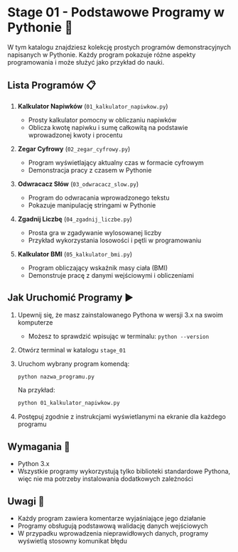 # Stage 01 - Podstawowe Programy w Pythonie 🐍

W tym katalogu znajdziesz kolekcję prostych programów demonstracyjnych napisanych w Pythonie. Każdy program pokazuje różne aspekty programowania i może służyć jako przykład do nauki.

## Lista Programów 📋

1. **Kalkulator Napiwków** (`01_kalkulator_napiwkow.py`)
   - Prosty kalkulator pomocny w obliczaniu napiwków
   - Oblicza kwotę napiwku i sumę całkowitą na podstawie wprowadzonej kwoty i procentu

2. **Zegar Cyfrowy** (`02_zegar_cyfrowy.py`)
   - Program wyświetlający aktualny czas w formacie cyfrowym
   - Demonstracja pracy z czasem w Pythonie

3. **Odwracacz Słów** (`03_odwracacz_slow.py`)
   - Program do odwracania wprowadzonego tekstu
   - Pokazuje manipulację stringami w Pythonie

4. **Zgadnij Liczbę** (`04_zgadnij_liczbe.py`)
   - Prosta gra w zgadywanie wylosowanej liczby
   - Przykład wykorzystania losowości i pętli w programowaniu

5. **Kalkulator BMI** (`05_kalkulator_bmi.py`)
   - Program obliczający wskaźnik masy ciała (BMI)
   - Demonstruje pracę z danymi wejściowymi i obliczeniami

## Jak Uruchomić Programy ▶️

1. Upewnij się, że masz zainstalowanego Pythona w wersji 3.x na swoim komputerze
   - Możesz to sprawdzić wpisując w terminalu: `python --version`

2. Otwórz terminal w katalogu `stage_01`

3. Uruchom wybrany program komendą:
   ```bash
   python nazwa_programu.py
   ```
   Na przykład:
   ```bash
   python 01_kalkulator_napiwkow.py
   ```

4. Postępuj zgodnie z instrukcjami wyświetlanymi na ekranie dla każdego programu

## Wymagania 📝

- Python 3.x
- Wszystkie programy wykorzystują tylko biblioteki standardowe Pythona, więc nie ma potrzeby instalowania dodatkowych zależności

## Uwagi 📌

- Każdy program zawiera komentarze wyjaśniające jego działanie
- Programy obsługują podstawową walidację danych wejściowych
- W przypadku wprowadzenia nieprawidłowych danych, programy wyświetlą stosowny komunikat błędu 